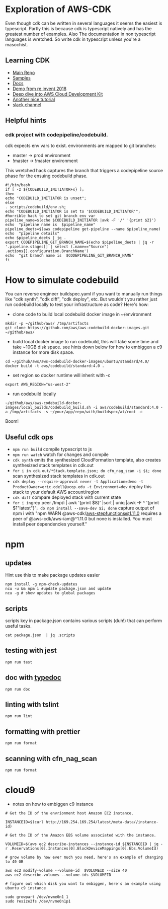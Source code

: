 # Exploration of AWS-CDK
Even though cdk can be written in several languages it seems the easiest is
typescript. Partly this is because cdk is typescript natively and has the
greatest number of examples. Also The documentation in non typescript languages
is wretched. So write cdk in typescript unless you're a masochist.

## Learning CDK

* [Main Repo](https://github.com/awslabs/aws-cdk)
* [Samples](https://github.com/aws-samples/aws-cdk-examples)
* [Docs](https://docs.aws.amazon.com/CDK/latest/userguide/what-is.html)
* [Demo from re:invent 2018](https://github.com/awslabs/cdk-reinvent)
* [Deep dive into AWS Cloud Development Kit](https://www.youtube.com/watch?v=9As_ZIjUGmY)
* [Another nice tutorial](https://cdkworkshop.com/)
* [slack channel](https://gitter.im/awslabs/aws-cdk)

## Helpful hints

### cdk project with codepipeline/codebuild.

cdk expects env vars to exist. environments are mapped to git branches:

* master -> prod environment
* !master -> !master environment

This wretched hack captures the branch that triggers a codepipeline source phase for the ensuing codebuild phase.

```
#!/bin/bash
if [ -z ${CODEBUILD_INITIATOR+x} ];
then
echo "CODEBUILD_INITIATOR is unset";
else
. scripts/codebuild/env.sh;
echo "CODEBUILD_INITIATOR is set to '$CODEBUILD_INITIATOR'";
#horrible hack to set git branch env var
pipeline_name=$(echo $CODEBUILD_INITIATOR |awk -F '/' '{print $2}')
echo  "pipeline name is  $pipeline_name"
pipeline_deets=$(aws codepipeline get-pipeline --name $pipeline_name)
echo  "pipeline details"
echo $pipeline_deets | jq .
export CODEPIPELINE_GIT_BRANCH_NAME=$(echo $pipeline_deets | jq -r '.pipeline.stages[] | select (.name=="Source") .actions[].configuration.BranchName')
echo  "git branch name is  $CODEPIPELINE_GIT_BRANCH_NAME"
fi
```

# How to simulate codebuild
You can reverse engineer buildspec.yaml if you want to manually run things like "cdk synth", "cdk diff", "cdk deploy", etc. But wouldn't you rather just run codebuild locally to test your infrastructure as code? Here's how:

* clone code to build local codebuild docker image in  ~/environment

```
mkdir -p ~/github/aws/ /tmp/artifacts
git clone https://github.com/aws/aws-codebuild-docker-images.git ~/github/aws/
```

* build local docker image to run codebuild, this will take some time and take ~10GB disk space.
see hints down below for how to embiggen a c9 instance for more disk space.

```
cd ~/github/aws/aws-codebuild-docker-images/ubuntu/standard/4.0/
docker build -t aws/codebuild/standard:4.0 .
```

* set region so docker runtime will inherit with -c

```
export AWS_REGION="us-west-2"
```

* run codebuild locally

```
~/github/aws/aws-codebuild-docker-images/local_builds/codebuild_build.sh -i aws/codebuild/standard:4.0 -a /tmp/artifacts -s ~/your/app/repo/with/buildspec/at/root -c
```

Boom!


## Useful cdk ops

 * `npm run build`   compile typescript to js
 * `npm run watch`   watch for changes and compile
 * `cdk synth`       emits the synthesized CloudFormation template, also creates synthesized stack templates in cdk.out
 * `for i in cdk.out/*Stack.template.json; do cfn_nag_scan -i $i; done`   scan synthesized stack templates in cdk.out
 * `cdk deploy --require-approval never -t Application=demo -t ProductOwner=eric.odell@ucop.edu -t Environment=dev`      deploy this stack to your default AWS account/region
 * `cdk diff`        compare deployed stack with current state
 * ` for i in `grep peer /tmp/i | awk '{print $8}' |sort | uniq |awk -F ^ '{print $1"latest"}'`; do npm install --save-dev $i; done`  capture output of npm i with "npm WARN @aws-cdk/aws-stepfunctions@1.11.0 requires a peer of @aws-cdk/aws-iam@^1.11.0 but none is installed. You must install peer dependencies yourself."

# npm

## updates

Hint use this to make package updates easier

```
npm install -g npm-check-updates
ncu -u && npm i #update package.json and update
ncu -g # show updates to global packages
```

## scripts

scripts key in package.json contains various scripts (duh!) that can perform useful tasks.

```
cat package.json  | jq .scripts
```

## testing with jest

```
npm run test
```

## doc with [typedoc](https://typedoc.org/guides/doccomments/)

```
npm run doc
```

## linting with tslint

```
npm run lint
```

## formatting with prettier

```
npm run format
```

## scanning with cfn_nag_scan

```
npm run format
```


# cloud9

* notes on how to embiggen c9 instance

```
# Get the ID of the envrionment host Amazon EC2 instance.

INSTANCEID=$(curl http://169.254.169.254/latest/meta-data//instance-id)

# Get the ID of the Amazon EBS volume associated with the instance.

VOLUMEID=$(aws ec2 describe-instances --instance-id $INSTANCEID | jq -r .Reservations[0].Instances[0].BlockDeviceMappings[0].Ebs.VolumeId)

# grow volume by how ever much you need, here's an example of changing to 40 GB

aws ec2 modify-volume --volume-id  $VOLUMEID --size 40
aws ec2 describe-volumes --volume-ids $VOLUMEID

# figure out which disk you want to embiggen, here's an example using ubuntu c9 instance

sudo growpart /dev/nvme0n1 1
sudo resize2fs /dev/nvme0n1p1
```
